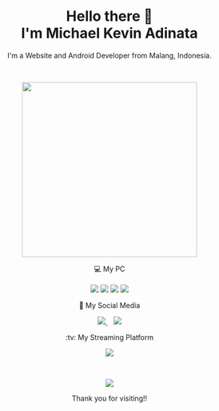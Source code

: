 <h1 align='center'>
  Hello there 👋 <br/>
   I'm Michael Kevin Adinata
</h1>

<p align='center'>
  I'm a Website and Android Developer from Malang, Indonesia.
</p>

<br/>

<p align='center'>
  <a href="#"><img src="https://github-readme-stats.vercel.app/api?username=MichaelKevv&show_icons=true&count_private=true&theme=dark" width="350"></a>
</p>

<p align='center'>
  💻 My PC<br/><br/>
  <img src="https://img.shields.io/badge/windows-%230078D6.svg?&style=for-the-badge&logo=windows&logoColor=white" />
  <img src="https://img.shields.io/badge/intel-core%20i7%208th-%230071C5.svg?&style=for-the-badge&logo=intel&logoColor=white" />
  <img src="https://img.shields.io/badge/RAM-8GB-%230071C5.svg?&style=for-the-badge&logoColor=white" />
  <img src="https://img.shields.io/badge/nvidia-gtx%201050-%2376B900.svg?&style=for-the-badge&logo=nvidia&logoColor=white" />
</p>

<p align='center'>
 💌 My Social Media
</p>

<p align='center'>
  <a href="https://www.instagram.com/kevaudrrr_/">
    <img src="https://img.shields.io/badge/instagram-%23E4405F.svg?&style=for-the-badge&logo=instagram&logoColor=white" />        
  </a>&nbsp;&nbsp;
  <a href="https://www.facebook.com/kevaudr/">
    <img src="https://img.shields.io/badge/Facebook-1877F2?style=for-the-badge&logo=facebook&logoColor=white" />        
  </a>
</p>

<p align='center'>
:tv: My Streaming Platform
</p>

<p align='center'>
  <a href="https://www.youtube.com/channel/UCTCNquk_O85smB77tzB9fyQ">
    <img src="https://img.shields.io/badge/YouTube-FF0000?style=for-the-badge&logo=youtube&logoColor=whitee" />        
  </a>
</p>

<br/>

<p align='center'>
  <a href="#"><img src="https://badges.pufler.dev/visits/MichaelKevv/MichaelKevv"></a>
</p>

<p align='center'>
  Thank you for visiting!!
</p>
